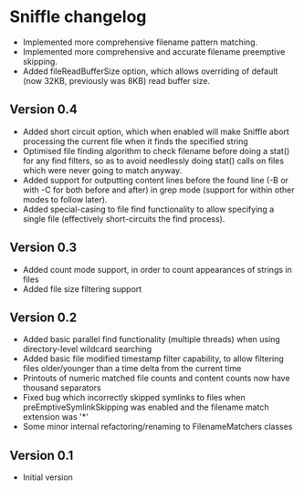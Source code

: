 Sniffle changelog
=================

* Implemented more comprehensive filename pattern matching.
* Implemented more comprehensive and accurate filename preemptive skipping.
* Added fileReadBufferSize option, which allows overriding of default (now 32KB, previously was 8KB) read buffer size.

Version 0.4
-----------

* Added short circuit option, which when enabled will make Sniffle abort processing the current file
  when it finds the specified string
* Optimised file finding algorithm to check filename before doing a stat() for any find filters, so as
  to avoid needlessly doing stat() calls on files which were never going to match anyway.
* Added support for outputting content lines before the found line (-B or with -C for both before and after)
  in grep mode (support for within other modes to follow later).
* Added special-casing to file find functionality to allow specifying a single file (effectively short-circuits
  the find process).

Version 0.3
-----------

* Added count mode support, in order to count appearances of strings in files
* Added file size filtering support

Version 0.2
-----------

* Added basic parallel find functionality (multiple threads) when using directory-level wildcard
  searching
* Added basic file modified timestamp filter capability, to allow filtering files older/younger
  than a time delta from the current time
* Printouts of numeric matched file counts and content counts now have thousand separators
* Fixed bug which incorrectly skipped symlinks to files when preEmptiveSymlinkSkipping was
  enabled and the filename match extension was '*'
* Some minor internal refactoring/renaming to FilenameMatchers classes

Version 0.1
-----------

* Initial version
